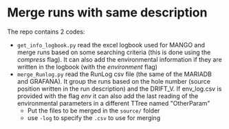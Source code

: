 # Merge runs with same description

The repo contains 2 codes:

- `get_info_logbook.py` read the excel logbook used for MANGO and merge runs based on some searching criteria (this is done using the *compress* flag). It can also add the environmental information if they are written in the logbook (with the *environment* flag)
- `merge_Runlog.py` read the RunLog csv file (the same of the MARIADB and GRAFANA). It group the runs based on the hole number (source position written in the run description) and the DRIFT_V. If env_log.csv is provided with the flag *env* it can also add the last reading of the environmental parameters in a different TTree named "OtherParam"
  - Put the files to be merged in the `source/` folder
  - use `-log` to specify the `.csv` to use for merging
